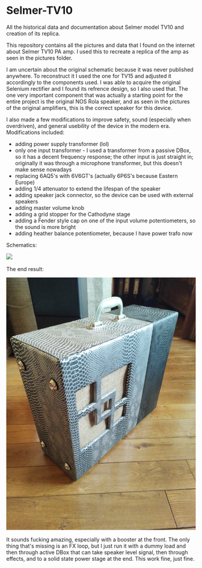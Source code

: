 # Selmer-TV10
All the historical data and documentation about Selmer model TV10 and creation of its replica.


This repository contains all the pictures and data that I found on the internet about Selmer TV10 PA amp. I used this to recreate a replica of the amp as seen in the pictures folder.


I am uncertain about the original schematic because it was never published anywhere. To reconstruct it I used the one for TV15 and adjusted it accordingly to the components used. I was able to acquire the original Selenium rectifier and I found its refrence design, so I also used that. The one very important component that was actually a starting point for the entire project is the original NOS Rola speaker, and as seen in the pictures of the original amplifiers, this is the correct speaker for this device.


I also made a few modifications to improve safety, sound (especially when overdriven), and general usebility of the device in the modern era. Modifications included:
- adding power supply transformer (lol)
- only one input transformer - I used a transformer from a passive DBox, so it has a decent frequency response; the other input is just straight in; originally it was through a microphone transformer, but this doesn't make sense nowadays
- replacing 6AQ5's with 6V6GT's (actually 6P6S's because Eastern Europe)
- adding 1/4 attenuator to extend the lifespan of the speaker
- adding speaker jack connector, so the device can be used with external speakers
- adding master volume knob
- adding a grid stopper for the Cathodyne stage
- adding a Fender style cap on one of the input volume potentiometers, so the sound is more bright
- adding heather balance potentiometer, because I have power trafo now



Schematics:

<img src="https://github.com/Xses-1/Selmer-TV10/blob/main/Scan.jpg">



The end result:

<img src="https://github.com/Xses-1/Selmer-TV10/blob/main/Pictures/IMG_20230718_204245.jpg">


It sounds fucking amazing, especially with a booster at the front. The only thing that's missing is an FX loop, but I just run it with a dummy load and then through active DBox that can take speaker level signal, then through effects, and to a solid state power stage at the end. This work fine, just fine.
